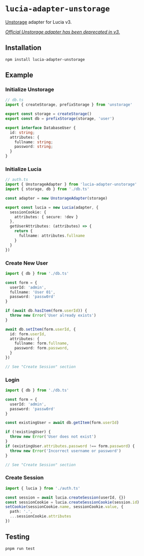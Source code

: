 # `lucia-adapter-unstorage`

[Unstorage](https://unstorage.unjs.io) adapter for Lucia v3.

[*Official Unstorage adapter has been deprecated in v3.*](https://github.com/lucia-auth/lucia/discussions/1272)

## Installation
```
npm install lucia-adapter-unstorage
```

## Example
### Initialize Unstorage
```ts
// db.ts
import { createStorage, prefixStorage } from 'unstorage'

export const storage = createStorage()
export const db = prefixStorage(storage, 'user')

export interface DatabaseUser {
  id: string;
  attributes: {
    fullname: string;
    password: string;
  }
}
```

### Initialize Lucia
```ts
// auth.ts
import { UnstorageAdapter } from 'lucia-adapter-unstorage'
import { storage, db } from './db.ts'

const adapter = new UnstorageAdapter(storage)

export const lucia = new Lucia(adapter, {
  sessionCookie: {
    attributes: { secure: !dev }
  },
  getUserAttributes: (attributes) => {
    return {
      fullname: attributes.fullname
    }
  }
})
```

### Create New User
```ts
import { db } from './db.ts'

const form = {
  userId: 'admin',
  fullname: 'User 01',
  password: 'passw0rd'
}

if (await db.hasItem(form.userId)) {
  throw new Error('User already exists')
}

await db.setItem(form.userId, {
  id: form.userId,
  attributes: {
    fullname: form.fullname,
    password: form.password,
  }
})

// See "Create Session" section
```

### Login
```ts
import { db } from './db.ts'

const form = {
  userId: 'admin',
  password: 'passw0rd'
}

const existingUser = await db.getItem(form.userId)

if (!existingUser) {
  throw new Error('User does not exist')
}
if (existingUser.attributes.password !== form.password) {
  throw new Error('Incorrect username or password')
}

// See "Create Session" section
```

### Create Session
```ts
import { lucia } from './auth.ts'

const session = await lucia.createSession(userId, {})
const sessionCookie = lucia.createSessionCookie(session.id)
setCookie(sessionCookie.name, sessionCookie.value, {
  path: '.',
  ...sessionCookie.attributes
})
```

## Testing
```
pnpm run test
```
